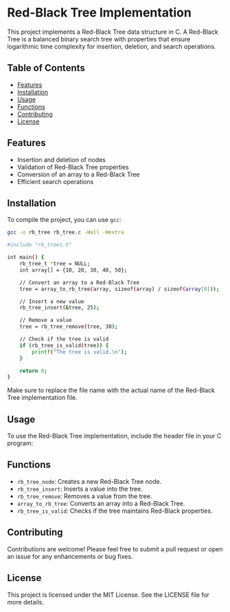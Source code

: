 # Red-Black Tree Implementation

This project implements a Red-Black Tree data structure in C. A Red-Black Tree is a balanced binary search tree with properties that ensure logarithmic time complexity for insertion, deletion, and search operations.

## Table of Contents

- [Features](#features)
- [Installation](#installation)
- [Usage](#usage)
- [Functions](#functions)
- [Contributing](#contributing)
- [License](#license)

## Features

- Insertion and deletion of nodes
- Validation of Red-Black Tree properties
- Conversion of an array to a Red-Black Tree
- Efficient search operations

## Installation

To compile the project, you can use `gcc`:

```bash
gcc -o rb_tree rb_tree.c -Wall -Wextra
```

```bash
#include "rb_trees.h"

int main() {
    rb_tree_t *tree = NULL;
    int array[] = {10, 20, 30, 40, 50};

    // Convert an array to a Red-Black Tree
    tree = array_to_rb_tree(array, sizeof(array) / sizeof(array[0]));

    // Insert a new value
    rb_tree_insert(&tree, 25);

    // Remove a value
    tree = rb_tree_remove(tree, 30);

    // Check if the tree is valid
    if (rb_tree_is_valid(tree)) {
        printf("The tree is valid.\n");
    }

    return 0;
}
```


Make sure to replace the file name with the actual name of the Red-Black Tree implementation file.

## Usage

To use the Red-Black Tree implementation, include the header file in your C program:


## Functions

- `rb_tree_node`: Creates a new Red-Black Tree node.
- `rb_tree_insert`: Inserts a value into the tree.
- `rb_tree_remove`: Removes a value from the tree.
- `array_to_rb_tree`: Converts an array into a Red-Black Tree.
- `rb_tree_is_valid`: Checks if the tree maintains Red-Black properties.

## Contributing

Contributions are welcome! Please feel free to submit a pull request or open an issue for any enhancements or bug fixes.

## License

This project is licensed under the MIT License. See the LICENSE file for more details.
